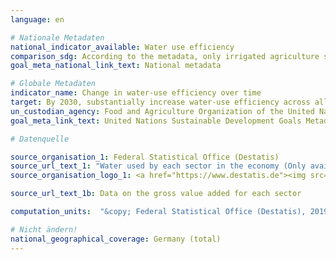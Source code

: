 ```yaml
---
language: en

# Nationale Metadaten
national_indicator_available: Water use efficiency
comparison_sdg: According to the metadata, only irrigated agriculture should be included in the calculation, whereas this indicator consideres all types of agriculture.
goal_meta_national_link_text: National metadata

# Globale Metadaten
indicator_name: Change in water-use efficiency over time
target: By 2030, substantially increase water-use efficiency across all sectors and ensure sustainable withdrawals and supply of freshwater to address water scarcity and substantially reduce the number of people suffering from water scarcity
un_custodian_agency: Food and Agriculture Organization of the United Nations (FAO)
goal_meta_link_text: United Nations Sustainable Development Goals Metadata

# Datenquelle

source_organisation_1: Federal Statistical Office (Destatis)
source_url_text_1: "Water used by each sector in the economy (Only available in German)"
source_organisation_logo_1: <a href="https://www.destatis.de"><img src="https://g205sdgs.github.io/sdg-indicators/public/LogosEn/destatis.png" alt="Logo Destatis" /></a>

source_url_text_1b: Data on the gross value added for each sector

computation_units:  "&copy; Federal Statistical Office (Destatis), 2019"

# Nicht ändern!
national_geographical_coverage: Germany (total)
---
```

